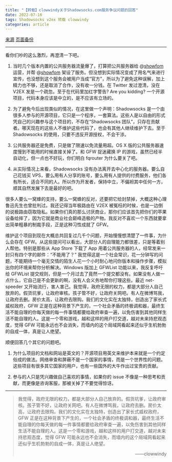 ```yaml
---
title: "【转载】clowwindy关于Shadowsocks.com服务争议问题的回答"
date: 2022-07-16
tags: Shadowsocks v2ex 转载 clowwindy
categories: article
---
```


[来源](https://www.v2ex.com/t/166417) [页面备份](https://web.archive.org/web/20150207182555/https://www.v2ex.com/t/166417)

---

看你们吵的这么激烈，再澄清一下吧。

1. 当时几个版本内置的公共服务器流量爆了，打算把公共服务器给 @[showfom](https://web.archive.org/web/20150207182555/https://www.v2ex.com/member/showfom) 运营，并帮 @[showfom](https://web.archive.org/web/20150207182555/https://www.v2ex.com/member/showfom) 架设了服务。但没想到实际情况变成了用名气来进行宣传，也没想到这个服务会被用户当成“官方”，所以为了避免这种误解，加上精力也不够，还是取消了合作，没有收一分钱。在 Twitter 发过澄清，没在 V2EX 发是一个疏忽。至于在代码里加红字警告? Are you kidding? 一个开源项目，代码本身应该是中立的，是不应该有立场的。

2. 为了避免今后出现类似的情况，在这里做一个声明：Shadowsocks 是一个由很多人参与的开源项目，它只是一个程序，一套算法。这些人是以自由的形式凭自己的兴趣参与这个项目的，不存在“Shadowsocks 团队”，只存在贡献者。哪天现在的这些人不维护这些代码了，也会有其他人继续维护下去。至于 Shadowsocks 的使用，只要不违反开源授权，不会干涉。

3. 公共服务器还是免费，只是做了限速以免流量用超。OS X 版的公共服务器速度慢到不能用的时候直接关掉了。和 GFW 捉迷藏换 IP 的游戏，虽然已经半自动化，但一点也不好玩，你们明白 fqrouter 为什么要关了吧。

4. 从实际情况上来看，Shadowsocks 没有办法离开去中心化的服务器。要么自己花钱买 VPS，要么用有人分享的账号，要么用有人提供的付费服务，他们各有所长，适合不同的人。所以作为开发者，保持中立，不偏袒其中任何一方，顺其自然发展下去是最好的吧。

很多人要么一窝蜂的支持，要么一窝蜂的反对，还要把它给封禁掉，大概这种心理鲁迅先生也曾批判过。我还记得当年极路由在 V2EX 被冤枉的时候，也是一边倒的说极路由窃取隐私。如果你们真的那么讨厌商业，那你们应该首先把你们的苹果设备给摔了，因为它就是商业社会巅峰造极的产物。我反对不喜欢一个东西就要拿出简单粗暴的制裁手段，正是这种习性成就了 GFW。

维护这个项目到现在大概总共回复过几千个问题，开始慢慢想清楚了一件事，为什么会存在 GFW。从这些提问可以看出，大部分人的自理能力都很差，只是等着别人帮他。特别是那些从 App Store 下载了 App 用着公共服务器的人，经常发来一封只有四个字的邮件：“不能用了？” 我觉得这是一个社会常识，花一分钟写的问题，不能期待一个毫无交情的陌生人花一个小时耐心地问你版本和操作步骤，模拟出你的环境来帮你分析解决。Windows 版加上 GFWList 功能以来，我反复呼吁给 GFWList 提交规则，但是一个月过去了竟然一个提交都没有。如果没有人做一点什么，它自己是不会更新的啊，没有人会义务地帮你打理这些。最近 net-speeder 又开始流行，害人害己。我觉得，政府无限的权力，都是大部分人自己放弃的。假货坑爹，让政府审核。孩子管不好，让政府关网吧。有人在微博骂我，让政府去删。房价太高，让政府去限购。我们的文化实在太独特，创造出了家长式威权政府，GFW 正是在这种背景下产生的，一个社会矛盾的终极调和器，最终生活不能自理的你每天做的每一件事情都要给政府审查一遍，以免伤害到其他同样生活不能自理的人。这是一个零和游戏，越和这样的用户打交道，越对未来持悲观态度，觉得 GFW 可能永远也不会消失，而墙内的这个局域网看起来还似乎生机勃勃的自成一体，真是让人绝望。

顺便回答几个其它的问题吧。

1. 为什么项目的文档和网站是英文的？开源项目用英文来维护本来就是一个约定俗成的做法。网络审查和屏蔽不是一个国家的事情，而是一个世界性的问题。这些项目有很多其它国家的用户，也有一些国外的大牛作出过宝贵的贡献。

2. 参与的人只是凭兴趣做自己喜欢的事情，如果你的 issue 不像是一种思考和贡献，而更像是咨询客服，那被关掉了不要觉得惊讶。

---

> 我觉得，政府无限的权力，都是大部分人自己放弃的。假货坑爹，让政府审核。孩子管不好，让政府关网吧。有人在微博骂我，让政府去删。房价太高，让政府去限购。我们的文化实在太独特，创造出了家长式威权政府，GFW 正是在这种背景下产生的，一个社会矛盾的终极调和器，最终生活不能自理的你每天做的每一件事情都要给政府审查一遍，以免伤害到其他同样生活不能自理的人。这是一个零和游戏，越和这样的用户打交道，越对未来持悲观态度，觉得 GFW 可能永远也不会消失，而墙内的这个局域网看起来还似乎生机勃勃的自成一体，真是让人绝望。
>
> <p align="right">——clowwindy</p>
